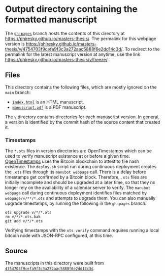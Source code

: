 # Output directory containing the formatted manuscript

The [`gh-pages`](https://github.com/phiresky/masters-thesis/tree/gh-pages) branch hosts the contents of this directory at <https://phiresky.github.io/masters-thesis/>.
The permalink for this webpage version is <https://phiresky.github.io/masters-thesis/v/4754703f9cefa9f3c3a272aac5888f6e2dd14c3d/>.
To redirect to the permalink for the latest manuscript version at anytime, use the link <https://phiresky.github.io/masters-thesis/v/freeze/>.

## Files

This directory contains the following files, which are mostly ignored on the `main` branch:

+ [`index.html`](index.html) is an HTML manuscript.
+ [`manuscript.pdf`](manuscript.pdf) is a PDF manuscript.

The `v` directory contains directories for each manuscript version.
In general, a version is identified by the commit hash of the source content that created it.

### Timestamps

The `*.ots` files in version directories are OpenTimestamps which can be used to verify manuscript existence at or before a given time.
[OpenTimestamps](https://opentimestamps.org/) uses the Bitcoin blockchain to attest to file hash existence.
The `deploy.sh` script run during continuous deployment creates the `.ots` files through its `manubot webpage` call.
There is a delay before timestamps get confirmed by a Bitcoin block.
Therefore, `.ots` files are initially incomplete and should be upgraded at a later time, so that they no longer rely on the availability of a calendar server to verify.
The `manubot webpage` call during continuous deployment identifies files matched by `webpage/v/**/*.ots` and attempts to upgrade them.
You can also manually upgrade timestamps, by running the following in the `gh-pages` branch:

```shell
ots upgrade v/*/*.ots
rm v/*/*.ots.bak
git add v/*/*.ots
```

Verifying timestamps with the `ots verify` command requires running a local bitcoin node with JSON-RPC configured, at this time.

## Source

The manuscripts in this directory were built from
[`4754703f9cefa9f3c3a272aac5888f6e2dd14c3d`](https://github.com/phiresky/masters-thesis/commit/4754703f9cefa9f3c3a272aac5888f6e2dd14c3d).
